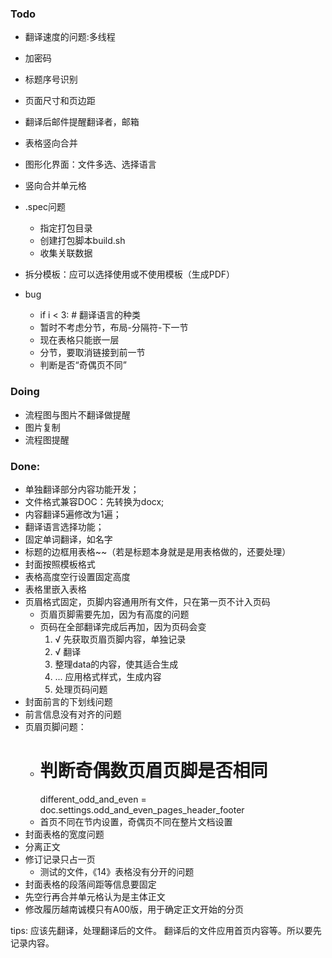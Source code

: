 ### Todo
 - 翻译速度的问题:多线程
 - 加密码
 - 标题序号识别
 - 页面尺寸和页边距

 - 翻译后邮件提醒翻译者，邮箱
 - 表格竖向合并

 - 图形化界面：文件多选、选择语言
 - 竖向合并单元格


 - .spec问题
   - 指定打包目录
   - 创建打包脚本build.sh
   - 收集关联数据
 
- 拆分模板：应可以选择使用或不使用模板（生成PDF）

 - bug 
   - if i < 3: # 翻译语言的种类
   - 暂时不考虑分节，布局-分隔符-下一节
   - 现在表格只能嵌一层
   - 分节，要取消链接到前一节
   - 判断是否“奇偶页不同”


### Doing
 - 流程图与图片不翻译做提醒
 - 图片复制
 - 流程图提醒

### Done:
 - 单独翻译部分内容功能开发；
 - 文件格式兼容DOC：先转换为docx;
 - 内容翻译5遍修改为1遍； 
 - 翻译语言选择功能；
 - 固定单词翻译，如名字
 - 标题的边框用表格~~（若是标题本身就是是用表格做的，还要处理）
 - 封面按照模板格式 
 - 表格高度空行设置固定高度 
 - 表格里嵌入表格
 - 页眉格式固定，页脚内容通用所有文件，只在第一页不计入页码
   - 页眉页脚需要先加，因为有高度的问题
   - 页码在全部翻译完成后再加，因为页码会变
     1. √ 先获取页眉页脚内容，单独记录
     2. √ 翻译
     3. 整理data的内容，使其适合生成
     4. ... 应用格式样式，生成内容
     5. 处理页码问题
 - 封面前言的下划线问题
 - 前言信息没有对齐的问题 
 - 页眉页脚问题：
   - # 判断奇偶数页眉页脚是否相同
        different_odd_and_even = doc.settings.odd_and_even_pages_header_footer
   - 首页不同在节内设置，奇偶页不同在整片文档设置
 - 封面表格的宽度问题
 - 分离正文
 - 修订记录只占一页
   - 测试的文件，《14》表格没有分开的问题
 - 封面表格的段落间距等信息要固定
 - 先空行再合并单元格认为是主体正文
 - 修改履历越南诚模只有A00版，用于确定正文开始的分页

tips:
应该先翻译，处理翻译后的文件。
翻译后的文件应用首页内容等。所以要先记录内容。